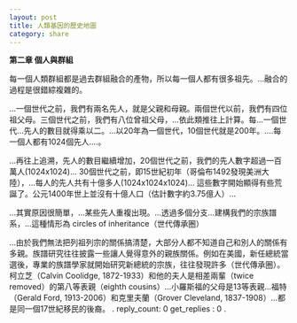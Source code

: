 ```yaml
---
layout: post
title: 人類基因的歷史地圖
category: share
---
```

**第二章 個人與群組**

每一個人類群組都是過去群組融合的產物，所以每一個人都有很多祖先。...融合的過程是很錯綜複雜的。

...一個世代之前，我們有兩名先人，就是父親和母親。兩個世代以前，我們有四位祖父母。三個世代之前，我們有八位曾祖父母，...依此類推往上計算。每...一個世代...先人的數目就得乘以二。...以20年為一個世代，10個世代就是200年。....每一個人都有1024個先人....。

...再往上追溯，先人的數目繼續增加，20個世代之前，我們的先人數字超過一百萬人(1024x1024)...
30個世代之前，即15世紀初年（哥倫布1492發現美洲大陸），...每人的先人共有十億多人(1024x1024x1024)... 這些數字開始顯得有些荒誕了。公元1400年世上並沒有十億人口（估計數字約3.75億人）...

...其實原因很簡單，...某些先人重複出現。...透過多個分支...建構我們的宗族譜系，...這種情形為 circles of inheritance（世代傳承圈）

...由於我們無法把列祖列宗的關係搞清楚，大部分人都不知道自己和別人的關係有多親。族譜研究往往披露一些讓人覺得意外的親族關係。例如在美國，新任總統當選後，專業的族譜學家就開始研究新總統的宗族，往往發現許多（世代傳承圈）。柯立芝（Calvin Coolidge, 1872-1933）和他的夫人是相差兩輩（twice removed）的第八等表親（eighth cousins）...小羅斯福的父母是13等表親...福特（Gerald Ford, 1913-2006）和克里夫蘭（Grover Cleveland, 1837-1908）...都是同一個17世紀移民的後裔。
.
reply_count: 0
get_replies : 0
.
